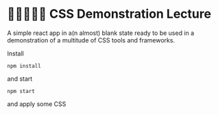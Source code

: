 # 👨‍🎨🎨👩‍🎨 CSS Demonstration Lecture

A simple react app in a(n almost) blank state ready to be used in a demonstration of a multitude of CSS tools and frameworks.

Install

```
npm install
```

and start

```
npm start
```

and apply some CSS

